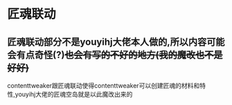 # 匠魂联动

## 匠魂联动部分不是youyihj大佬本人做的,所以内容可能会有点奇怪(?)~~也会有写的不好的地方(我的魔改也不是好好)~~

contenttweaker跟匠魂联动使得contenttweaker可以创建匠魂的材料和特性,youyihj大佬的匠魂空岛就是以此魔改出来的
